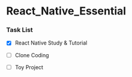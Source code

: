 # React_Native_Essential

### Task List

- [x] React Native Study & Tutorial
- [ ] Clone Coding
- [ ] Toy Project 





